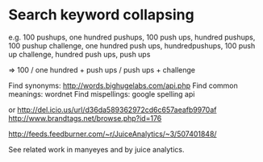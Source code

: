 Search keyword collapsing 
=========================

e.g. 100 pushups, one hundred pushups, 100 push ups, hundred pushups, 100 pushup challenge, one hundred push ups, hundredpushups, 100 push up challenge, hundred push ups, push ups

=> 100 / one hundred + push ups / push ups + challenge

Find synonyms: http://words.bighugelabs.com/api.php
Find common meanings: wordnet
Find mispellings: google spelling api

or 
http://del.icio.us/url/d36da589362972cd6c657aeafb9970af
http://www.brandtags.net/browse.php?id=176

http://feeds.feedburner.com/~r/JuiceAnalytics/~3/507401848/


See related work in manyeyes and by juice analytics.
